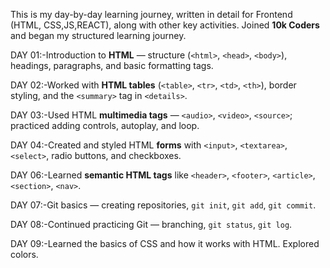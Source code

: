 This is my day-by-day learning journey, written in detail for Frontend (HTML, CSS,JS,REACT), along with other key activities.
Joined **10k Coders** and began my structured learning journey.

DAY 01:-Introduction to **HTML** — structure (`<html>`, `<head>`, `<body>`), headings, paragraphs, and basic formatting tags.  

DAY 02:-Worked with **HTML tables** (`<table>`, `<tr>`, `<td>`, `<th>`), border styling, and the `<summary>` tag in `<details>`. 

DAY 03:-Used HTML **multimedia tags** — `<audio>`, `<video>`, `<source>`; practiced adding controls, autoplay, and loop.

DAY 04:-Created and styled HTML **forms** with `<input>`, `<textarea>`, `<select>`, radio buttons, and checkboxes. 

DAY 06:-Learned **semantic HTML tags** like `<header>`, `<footer>`, `<article>`, `<section>`, `<nav>`.  

DAY 07:-Git basics — creating repositories, `git init`, `git add`, `git commit`. 

DAY 08:-Continued practicing Git — branching, `git status`, `git log`. 

DAY 09:-Learned the basics of CSS and how it works with HTML.
Explored colors.
